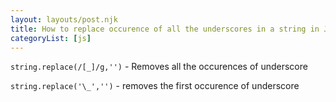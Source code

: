 ```yaml
---
layout: layouts/post.njk
title: How to replace occurence of all the underscores in a string in JS
categoryList: [js]
---
```


`string.replace(/[_]/g,'')` - Removes all the occurences of underscore

`string.replace('\_','')` - removes the first occurence of underscore
